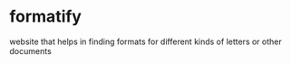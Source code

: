 # formatify
website that helps in finding formats for different kinds of letters or other documents 
